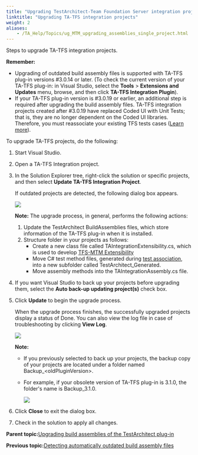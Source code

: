 ```yaml
--- 
title: "Upgrading TestArchitect-Team Foundation Server integration projects"
linktitle: "Upgrading TA-TFS integration projects"
weight: 2
aliases: 
    - /TA_Help/Topics/ug_MTM_upgrading_assemblies_single_project.html
---
```


Steps to upgrade TA-TFS integration projects.

**Remember:**

-   Upgrading of outdated build assembly files is supported with TA-TFS plug-in versions \#3.0.14 or later. \(To check the current version of your TA-TFS plug-in: in Visual Studio, select the **Tools** \> **Extensions and Updates** menu, browse, and then click **TA-TFS Integration Plugin**\).
-   If your TA-TFS plug-in version is \#3.0.19 or earlier, an additional step is required after upgrading the build assembly files. TA-TFS integration projects created after \#3.0.19 have replaced Coded UI with Unit Tests; that is, they are no longer dependent on the Coded UI libraries. Therefore, you must reassociate your existing TFS tests cases \([Learn more](/TA_Help/Topics/ug_MTM_associate.html)\).

To upgrade TA-TFS projects, do the following:

1.  Start Visual Studio.

2.  Open a TA-TFS Integration project.

3.  In the Solution Explorer tree, right-click the solution or specific projects, and then select **Update TA-TFS Integration Project**.

    If outdated projects are detected, the following dialog box appears.

    ![](/images//Images/TA_TFS_projects_updating.png)

    **Note:** The upgrade process, in general, performs the following actions:

    1.  Update the TestArchitect BuildAssemblies files, which store information of the TA-TFS plug-in when it is installed.
    2.  Structure folder in your projects as follows:
        -   Create a new class file called TAIntegrationExtensibility.cs, which is used to develop [TFS-MTM Extensibility](/TA_Help/Topics/ug_MTM_Extensibility.html)
        -   Move C\# test method files, generated during [test association](/TA_Help/Topics/ug_MTM_associate.html), into a new subfolder called TestArchitect\_Generated.
        -   Move assembly methods into the TAIntegrationAssembly.cs file.
4.  If you want Visual Studio to back up your projects before upgrading them, select the **Auto back-up updating project\(s\)** check box.

5.  Click **Update** to begin the upgrade process.

    When the upgrade process finishes, the successfully upgraded projects display a status of Done. You can also view the log file in case of troubleshooting by clicking **View Log**.

    ![](/images//Images/TA_TFS_projects_updating_done.png)

    **Note:**

    -   If you previously selected to back up your projects, the backup copy of your projects are located under a folder named Backup\_<oldPluginVersion\>.
    -   For example, if your obsolete version of TA-TFS plug-in is 3.1.0, the folder's name is Backup\_3.1.0.

        ![](/images//Images/TA_TFS_projects_updating_backup.png)

6.  Click **Close** to exit the dialog box.

7.  Check in the solution to apply all changes.


**Parent topic:**[Upgrading build assemblies of the TestArchitect plug-in](/TA_Help/Topics/ug_MTM_upgrading_assemblies.html)

**Previous topic:**[Detecting automatically outdated build assembly files](/TA_Help/Topics/ug_MTM_auto_detection_assemblies.html)

